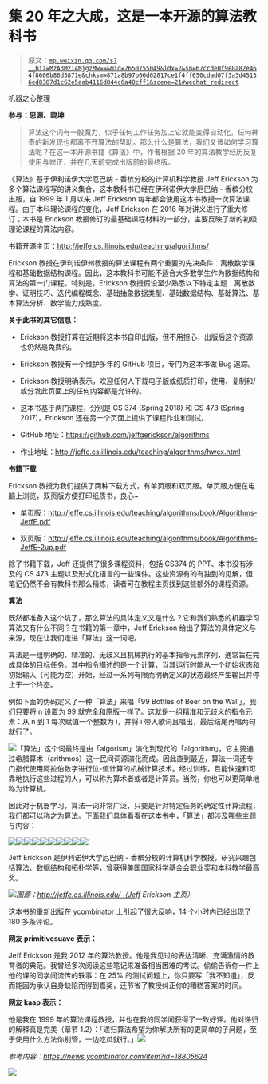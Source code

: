 # 集 20 年之大成，这是一本开源的算法教科书

> 原文：[`mp.weixin.qq.com/s?__biz=MzA3MzI4MjgzMw==&mid=2650755049&idx=2&sn=67ccde0f9e8a82e464f8606b86d5871e&chksm=871a8b97b06d02817ce1f4ff650cdad07f3a3d45136ed8387d1c62e5aab4116d844c6a48cff1&scene=21#wechat_redirect`](http://mp.weixin.qq.com/s?__biz=MzA3MzI4MjgzMw==&mid=2650755049&idx=2&sn=67ccde0f9e8a82e464f8606b86d5871e&chksm=871a8b97b06d02817ce1f4ff650cdad07f3a3d45136ed8387d1c62e5aab4116d844c6a48cff1&scene=21#wechat_redirect)

机器之心整理

**参与：思源、晓坤**

> 算法这个词有一股魔力，似乎任何工作任务加上它就能变得自动化，任何神奇的新发现也都离不开算法的帮助。那么什么是算法，我们又该如何学习算法呢？在这一本开源书籍《算法》中，作者根据 20 年的算法教学经历反复使用与修正，并在几天前完成出版前的最终版。

《算法》基于伊利诺伊大学厄巴纳 - 香槟分校的计算机科学教授 Jeff Erickson 为多个算法课程写的讲义集合，这本教科书已经在伊利诺伊大学厄巴纳 - 香槟分校出版，自 1999 年 1 月以来 Jeff Erickson 每年都会使用这本书教授一次算法课程。由于本科理论课程的变化，Jeff Erickson 在 2016 年对讲义进行了重大修订；本书是 Erickson 教授修订的最基础课程材料的一部分，主要反映了新的初级理论课程的算法内容。

书籍开源主页：http://jeffe.cs.illinois.edu/teaching/algorithms/

Erickson 教授在伊利诺伊州教授的算法课程有两个重要的先决条件：离散数学课程和基础数据结构课程。因此，这本教科书可能不适合大多数学生作为数据结构和算法的第一门课程。特别是，Erickson 教授假设至少熟悉以下特定主题：离散数学、证明技巧、迭代编程概念、基础抽象数据类型、基础数据结构、基础算法、基本算法分析、数学能力成熟度。

**关于此书的其它信息：**

*   Erickson 教授打算在近期将这本书自印出版，但不用担心，出版后这个资源也仍然是免费的。

*   Erickson 教授有一个维护多年的 GitHub 项目，专门为这本书做 Bug 追踪。

*   Erickson 教授明确表示，欢迎任何人下载电子版或纸质打印，使用、复制和/或分发此页面上的任何内容都是允许的。

*   这本书基于两门课程，分别是 CS 374 (Spring 2018) 和 CS 473 (Spring 2017)，Erickson 还在另一个页面上提供了课程作业和测试。

*   GitHub 地址：https://github.com/jeffgerickson/algorithms

*   作业地址：http://jeffe.cs.illinois.edu/teaching/algorithms/hwex.html

**书籍下载**

Erickson 教授为我们提供了两种下载方式，有单页版和双页版。单页版方便在电脑上浏览，双页版方便打印纸质书，良心~

*   单页版：http://jeffe.cs.illinois.edu/teaching/algorithms/book/Algorithms-JeffE.pdf

*   双页版：http://jeffe.cs.illinois.edu/teaching/algorithms/book/Algorithms-JeffE-2up.pdf

除了书籍下载，Jeff 还提供了很多课程资料，包括 CS374 的 PPT、本书没有涉及的 CS 473 主题以及形式化语言的一些课件。这些资源有的有独到的见解，但笔记仍然不会有教科书那么精炼，读者可在教程主页找到这些额外的课程资源。

**算法** 

既然都准备入这个坑了，那么算法的具体定义又是什么？它和我们熟悉的机器学习算法又有什么不同？在书籍的第一章中，Jeff Erickson 给出了算法的具体定义与来源，现在让我们走进「算法」这一词吧。

算法是一组明确的、精准的、无歧义且机械执行的基本指令元素序列，通常旨在完成具体的目标任务。其中指令描述的是一个计算，当其运行时能从一个初始状态和初始输入（可能为空）开始，经过一系列有限而明确定义的状态最终产生输出并停止于一个终态。

例如下面的伪码定义了一种「算法」来唱「99 Bottles of Beer on the Wall」，我们只要将 n 设置为 99 就完全和原版一样了。这就是一组精准和无歧义的指令元素：从 n 到 1 每次赋值一个整数为 i，并将 i 带入歌词且唱出，最后结尾再唱两句就行了。

![](img/40aa98595136c4c8a915d12944c78ae3.jpg)「算法」这个词最终是由「algorism」演化到现代的「algorithm」，它主要通过希腊算术（arithmos）这一民间词源演化而成。因此直到最近，算法一词还专门指代使用阿拉伯数字进行位-值计算的机械计算技术。经过训练，且能快速和可靠地执行这些过程的人，可以称为算术者或者是计算员。当然，你也可以更简单地称为计算机。

因此对于机器学习，算法一词非常广泛，只要是针对特定任务的确定性计算流程，我们都可以称之为算法。下面我们具体看看在这本书中，「算法」都涉及哪些主题与内容：

![](img/131b903b492c82a1dc6af61947f570a0.jpg)![](img/a39684e06fdb2734d660fde1422b8bf3.jpg)![](img/62ca2f9e4db06221dabffcff8e06a7a9.jpg)![](img/dff623bea3d6625714c2acb5bdca1547.jpg)![](img/10b3951951ee35e5110701d6ebb78743.jpg)![](img/727b864e095a2ccb8c00e21817f028bf.jpg)![](img/e08b769444ecdb2040bcf909c6b5f821.jpg)![](img/964e60406284dab876dba5de60b20fe5.jpg)![](img/cd2d0359315aa0456c74ad0968446bd1.jpg)![](img/d573d97667fe463464b5897c5e6d4c6b.jpg)

Jeff Erickson 是伊利诺伊大学厄巴纳 - 香槟分校的计算机科学教授，研究兴趣包括算法、数据结构和拓扑学等，曾获得美国国家科学基金会职业奖和本科教学最高奖。

![](img/320e59f31a1b6965f0a7cf085cb4a80c.jpg)*图源：http://jeffe.cs.illinois.edu/（Jeff Erickson 主页）*

这本书的重新出版在 ycombinator 上引起了很大反响，14 个小时内已经出现了 180 多条评论。

**网友 primitivesuave 表示：**

Jeff Erickson 是我 2012 年的算法教授。他是我见过的表达清晰、充满激情的教育者的典范。我曾经多次阅读这些笔记来准备相当困难的考试。偷偷告诉你一件上他的课的同学间流传的轶事：在 25% 的测试问题上，你只要写「我不知道」，反而能因为承认自身缺陷而得到嘉奖，还节省了教授纠正你的糟糕答案的时间。

**网友 kaap 表示：**

他是我在 1999 年的算法课程教授，并也在我的同学间获得了一致好评。他对递归的解释真是完美（章节 1.2）：「递归算法希望为你解决所有的更简单的子问题，至于使用什么方法你别管，一边吃瓜就行。」****![](img/98db554c57db91144fde9866558fb8c3.jpg)****

*参考内容：https://news.ycombinator.com/item?id=18805624* 

![](img/07eadf2c876afc3e212aca92b5489e41.jpg)